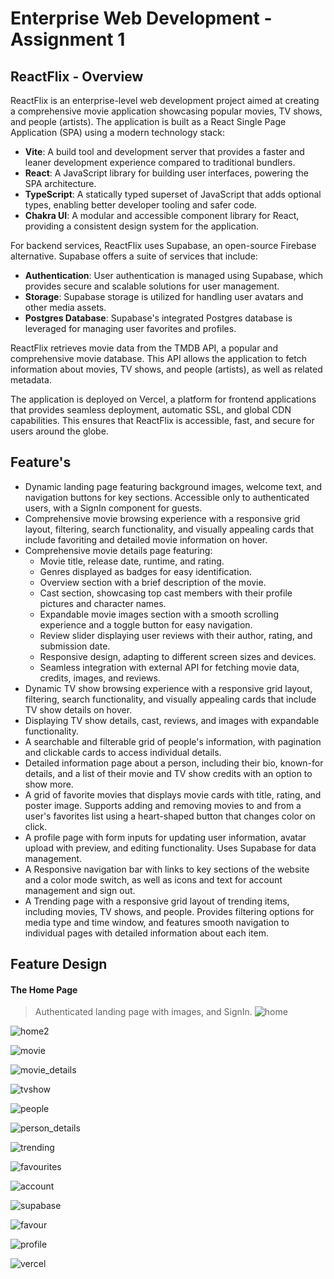 # Enterprise Web Development - Assignment 1

## ReactFlix - Overview

ReactFlix is an enterprise-level web development project aimed at creating a comprehensive movie application showcasing popular movies, TV shows, and people (artists). The application is built as a React Single Page Application (SPA) using a modern technology stack:

- **Vite**: A build tool and development server that provides a faster and leaner development experience compared to traditional bundlers.
- **React**: A JavaScript library for building user interfaces, powering the SPA architecture.
- **TypeScript**: A statically typed superset of JavaScript that adds optional types, enabling better developer tooling and safer code.
- **Chakra UI**: A modular and accessible component library for React, providing a consistent design system for the application.

For backend services, ReactFlix uses Supabase, an open-source Firebase alternative. Supabase offers a suite of services that include:

- **Authentication**: User authentication is managed using Supabase, which provides secure and scalable solutions for user management.
- **Storage**: Supabase storage is utilized for handling user avatars and other media assets.
- **Postgres Database**: Supabase's integrated Postgres database is leveraged for managing user favorites and profiles.

ReactFlix retrieves movie data from the TMDB API, a popular and comprehensive movie database. This API allows the application to fetch information about movies, TV shows, and people (artists), as well as related metadata.

The application is deployed on Vercel, a platform for frontend applications that provides seamless deployment, automatic SSL, and global CDN capabilities. This ensures that ReactFlix is accessible, fast, and secure for users around the globe.

## Feature's

- Dynamic landing page featuring background images, welcome text, and navigation buttons for key sections. Accessible only to authenticated users, with a SignIn component for guests.
- Comprehensive movie browsing experience with a responsive grid layout, filtering, search functionality, and visually appealing cards that include favoriting and detailed movie information on hover.
- Comprehensive movie details page featuring:
  - Movie title, release date, runtime, and rating.
  - Genres displayed as badges for easy identification.
  - Overview section with a brief description of the movie.
  - Cast section, showcasing top cast members with their profile pictures and character names.
  - Expandable movie images section with a smooth scrolling experience and a toggle button for easy navigation.
  - Review slider displaying user reviews with their author, rating, and submission date.
  - Responsive design, adapting to different screen sizes and devices.
  - Seamless integration with external API for fetching movie data, credits, images, and reviews.
- Dynamic TV show browsing experience with a responsive grid layout, filtering, search functionality, and visually appealing cards that include TV show details on hover.
- Displaying TV show details, cast, reviews, and images with expandable functionality.
- A searchable and filterable grid of people's information, with pagination and clickable cards to access individual details.
- Detailed information page about a person, including their bio, known-for details, and a list of their movie and TV show credits with an option to show more.
- A grid of favorite movies that displays movie cards with title, rating, and poster image. Supports adding and removing movies to and from a user's favorites list using a heart-shaped button that changes color on click.
- A profile page with form inputs for updating user information, avatar upload with preview, and editing functionality. Uses Supabase for data management.
- A Responsive navigation bar with links to key sections of the website and a color mode switch, as well as icons and text for account management and sign out.
- A Trending page with a responsive grid layout of trending items, including movies, TV shows, and people. Provides filtering options for media type and time window, and features smooth navigation to individual pages with detailed information about each item.

## Feature Design

#### The Home Page
> Authenticated landing page with images, and SignIn.
![home](https://user-images.githubusercontent.com/24919671/231855873-545a14ea-dea1-48db-b86f-8f89cacbc4b7.png)

![home2](https://user-images.githubusercontent.com/24919671/231855886-a5203fc5-54a8-43b1-9557-14a5f291544b.png)

![movie](https://user-images.githubusercontent.com/24919671/231855894-fd49c093-3f3b-48ad-a48f-5a6071c02c72.png)

![movie_details](https://user-images.githubusercontent.com/24919671/231855903-97097d68-47f2-4166-be8f-001f2f565857.png)

![tvshow](https://user-images.githubusercontent.com/24919671/231855915-21efb2ff-9301-4e99-bde0-e1dae8c3ba52.png)

![people](https://user-images.githubusercontent.com/24919671/231855923-198efb68-89da-45b0-b17d-b04dda5eab60.png)

![person_details](https://user-images.githubusercontent.com/24919671/231855934-c7e20e5b-4b3a-4f76-b4a5-4f5312e3e3cc.png)

![trending](https://user-images.githubusercontent.com/24919671/231855940-0c73de59-6f6f-40c4-b771-a32b90cf3cbe.png)

![favourites](https://user-images.githubusercontent.com/24919671/231855947-9ce44da0-9fda-449b-aacb-a81c309c7844.png)

![account](https://user-images.githubusercontent.com/24919671/231855959-a542a0b1-51d8-4877-b0b3-978c3d1445e4.png)

![supabase](https://user-images.githubusercontent.com/24919671/231857338-f2f833f8-e1f0-48f5-aa9e-0ac1c2c4fa7b.png)

![favour](https://user-images.githubusercontent.com/24919671/231857335-1cffe35c-d128-4df0-a395-0a258fe6630b.png)

![profile](https://user-images.githubusercontent.com/24919671/231857333-09581488-91d5-4362-aaa8-34f80b74bc18.png)

![vercel](https://user-images.githubusercontent.com/24919671/231857332-50a17789-1181-40c3-a408-1027250385a8.png)
